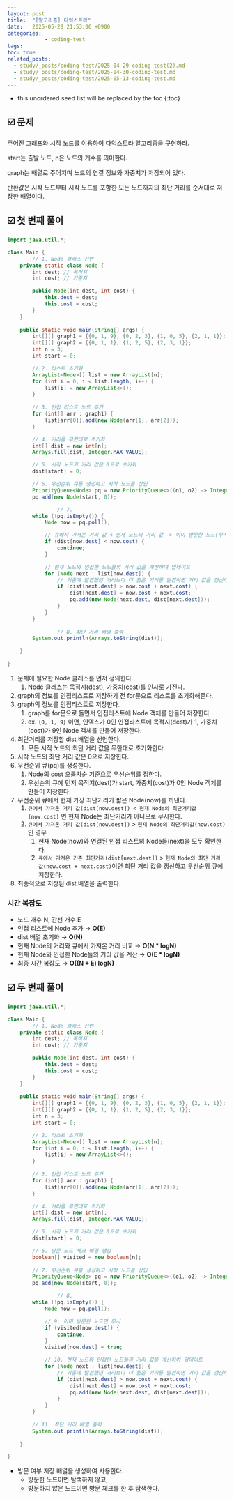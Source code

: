 ```yaml
---
layout: post
title:  "[알고리즘] 다익스트라"
date:   2025-05-28 21:53:06 +0900
categories: 
            - coding-test
tags:        
toc: true
related_posts:
  - study/_posts/coding-test/2025-04-29-coding-test(2).md
  - study/_posts/coding-test/2025-04-30-coding-test.md
  - study/_posts/coding-test/2025-05-13-coding-test.md
---
```

* this unordered seed list will be replaced by the toc
{:toc}

## ☑️ 문제

주어진 그래프와 시작 노드를 이용하여 다익스트라 알고리즘을 구현하라. 

start는 출발 노드, n은 노드의 개수를 의미한다.

graph는 배열로 주어지며 노드의 연결 정보와 가중치가 저장되어 있다. 

반환값은 시작 노드부터 시작 노드를 포함한 모든 노드까지의 최단 거리를 순서대로 저장한 배열이다.

## ☑️ 첫 번째 풀이

```java
import java.util.*;

class Main {
		// 1. Node 클래스 선언
    private static class Node {
        int dest; // 목적지
        int cost; // 가중치

        public Node(int dest, int cost) {
            this.dest = dest;
            this.cost = cost;
        }
    }
    
    public static void main(String[] args) {
        int[][] graph1 = {{0, 1, 9}, {0, 2, 3}, {1, 0, 5}, {2, 1, 1}};
        int[][] graph2 = {{0, 1, 1}, {1, 2, 5}, {2, 3, 1}};
        int n = 3;
        int start = 0;

        // 2. 리스트 초기화
        ArrayList<Node>[] list = new ArrayList[n];
        for (int i = 0; i < list.length; i++) {
            list[i] = new ArrayList<>();
        }
        
        // 3. 인접 리스트 노드 추가
        for (int[] arr : graph1) {
            list[arr[0]].add(new Node(arr[1], arr[2]));
        }

        // 4. 거리를 무한대로 초기화
        int[] dist = new int[n];
        Arrays.fill(dist, Integer.MAX_VALUE);

        // 5. 시작 노드의 거리 값은 0으로 초기화
        dist[start] = 0;

        // 6. 우선순위 큐를 생성하고 시작 노드를 삽입
        PriorityQueue<Node> pq = new PriorityQueue<>((o1, o2) -> Integer.compare(o1.cost, o2.cost));
        pq.add(new Node(start, 0));

				// 7.
        while (!pq.isEmpty()) {
            Node now = pq.poll();

            // 큐에서 가져온 거리 값 < 현재 노드의 거리 값 -> 이미 방문한 노드(무시)
            if (dist[now.dest] < now.cost) {
                continue;
            }

            // 현재 노드와 인접한 노드들의 거리 값을 계산하여 업데이트
            for (Node next : list[now.dest]) {
                // 기존에 발견했던 거리보다 더 짧은 거리를 발견하면 거리 값을 갱신하고 큐에 넣음
                if (dist[next.dest] > now.cost + next.cost) {
                    dist[next.dest] = now.cost + next.cost;
                    pq.add(new Node(next.dest, dist[next.dest]));
                }
            }
        }
				
				// 8. 최단 거리 배열 출력
        System.out.println(Arrays.toString(dist));
        
    }

}
```

1. 문제에 필요한 Node 클래스를 먼저 정의한다.
    1. Node 클래스는 목적지(dest), 가중치(cost)를 인자로 가진다.  
2. graph의 정보를 인접리스트로 저장하기 전 for문으로 리스트를 초기화해준다.
3. graph의 정보를 인접리스트로 저장한다.
    1. graph를 for문으로 돌면서 인접리스트에 Node 객체를 만들어 저장한다.
    2. ex. `{0, 1, 9}` 이면, 인덱스가 0인 인접리스트에 목적지(dest)가 1, 가중치(cost)가 9인 Node 객체를 만들어 저장한다.
4. 최단거리를 저장할 dist 배열을 선언한다.
    1. 모든 시작 노드의 최단 거리 값을 무한대로 초기화한다.
5. 시작 노드의 최단 거리 값은 0으로 저장한다.
6. 우선순위 큐(pq)를 생성한다. 
    1. Node의 cost 오름차순 기준으로 우선순위를 정한다.
    2.  우선순위 큐에 먼저 목적지(dest)가 start, 가중치(cost)가 0인 Node 객체를 만들어 저장한다.
7. 우선순위 큐에서  현재 가장 최단거리가 짧은 Node(now)를 꺼낸다. 
    1. `큐에서 가져온 거리 값(dist[now.dest]) < 현재 Node의 최단거리값(now.cost)` 면 현재 Node는 최단거리가 아니므로 무시한다.
    2. `큐에서 가져온 거리 값(dist[now.dest])` > `현재 Node의 최단거리값(now.cost)` 인 경우
        1. 현재 Node(now)와 연결된 인접 리스트의 Node들(next)을 모두 확인한다.
        2. `큐에서 가져온 기존 최단거리(dist[next.dest])` > `현재 Node의 최단 거리 값(now.cost + next.cost)`이면 최단 거리 값을 갱신하고 우선순위 큐에 저장한다.
8. 최종적으로 저장된 dist 배열을 출력한다. 

### 시간 복잡도

- 노드 개수 N, 간선 개수 E
- 인접 리스트에 Node 추가 → **O(E)**
- dist 배열 초기화 → **O(N)**
- 현재 Node의 거리와 큐에서 가져온 거리 비교 → **O(N * logN)**
- 현재 Node와 인접한 Node들의 거리 값을 계산 → **O(E * logN)**
- 최종 시간 복잡도 → **O((N + E) logN)**

## ☑️ 두 번째 풀이

```java
import java.util.*;

class Main {
		// 1. Node 클래스 선언
    private static class Node {
        int dest; // 목적지
        int cost; // 가중치

        public Node(int dest, int cost) {
            this.dest = dest;
            this.cost = cost;
        }
    }
    
    public static void main(String[] args) {
        int[][] graph1 = {{0, 1, 9}, {0, 2, 3}, {1, 0, 5}, {2, 1, 1}};
        int[][] graph2 = {{0, 1, 1}, {1, 2, 5}, {2, 3, 1}};
        int n = 3;
        int start = 0;

        // 2. 리스트 초기화
        ArrayList<Node>[] list = new ArrayList[n];
        for (int i = 0; i < list.length; i++) {
            list[i] = new ArrayList<>();
        }
        
        // 3. 인접 리스트 노드 추가
        for (int[] arr : graph1) {
            list[arr[0]].add(new Node(arr[1], arr[2]));
        }

        // 4. 거리를 무한대로 초기화
        int[] dist = new int[n];
        Arrays.fill(dist, Integer.MAX_VALUE);

        // 5. 시작 노드의 거리 값은 0으로 초기화
        dist[start] = 0;

        // 6. 방문 노드 체크 배열 생성
        boolean[] visited = new boolean[n]; 
        
        // 7. 우선순위 큐를 생성하고 시작 노드를 삽입
        PriorityQueue<Node> pq = new PriorityQueue<>((o1, o2) -> Integer.compare(o1.cost, o2.cost));
        pq.add(new Node(start, 0));

				// 8.
        while (!pq.isEmpty()) {
            Node now = pq.poll();

            // 9. 이미 방문한 노드면 무시
            if (visited[now.dest]) {
                continue;
            }
            visited[now.dest] = true;

            // 10. 현재 노드와 인접한 노드들의 거리 값을 계산하여 업데이트
            for (Node next : list[now.dest]) {
                // 기존에 발견했던 거리보다 더 짧은 거리를 발견하면 거리 값을 갱신하고 큐에 넣음
                if (dist[next.dest] > now.cost + next.cost) {
                    dist[next.dest] = now.cost + next.cost;
                    pq.add(new Node(next.dest, dist[next.dest]));
                }
            }
        }
				
		// 11. 최단 거리 배열 출력
        System.out.println(Arrays.toString(dist));
        
    }

}
```

- 방문 여부 저장 배열을 생성하여 사용한다.
    - 방문한 노드이면 탐색하지 않고,
    - 방문하지 않은 노드이면 방문 체크를 한 후 탐색한다.